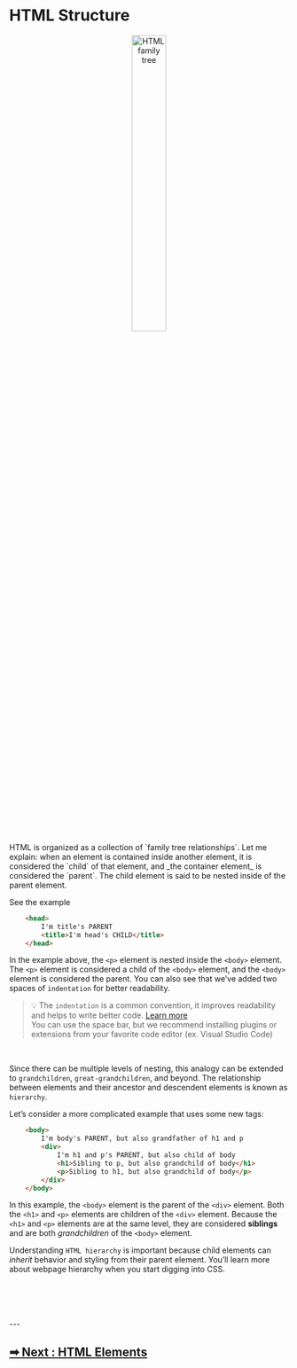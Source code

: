 
# HTML Structure
<p align="center">
  <img width=35% height=37% src="https://user-images.githubusercontent.com/50701501/93736254-b7ba2380-fc1a-11ea-9392-4093a6eb1c7b.jpg" alt="HTML family tree">
</p>
HTML is organized as a collection of `family tree relationships`. Let me explain: when an element is contained inside another element, it is considered the `child` of that element, and _the container element_ is considered the `parent`. The child element is said to be nested inside of the parent element.

See the example
```HTML
    <head>
        I'm title's PARENT  
        <title>I'm head's CHILD</title>
    </head>
```

In the example above, the `<p>` element is nested inside the `<body>` element. The `<p>` element is considered a child of the `<body>` element, and the `<body>` element is considered the parent. You can also see that we’ve added two spaces of `indentation` for better readability.
<br>

> 💡 The `indentation` is a common convention, it improves readability and helps to write better code. [Learn more](https://www.w3schools.com/html/html5_syntax.asp) <br>
> You can use the space bar, but we recommend installing plugins or extensions from your favorite code editor (ex. Visual Studio Code)
<br>

Since there can be multiple levels of nesting, this analogy can be extended to `grandchildren`, `great-grandchildren`, and beyond. The relationship between elements and their ancestor and descendent elements is known as `hierarchy`.

Let’s consider a more complicated example that uses some new tags:

```HTML
    <body>
        I'm body's PARENT, but also grandfather of h1 and p 
        <div>
            I'm h1 and p's PARENT, but also child of body 
            <h1>Sibling to p, but also grandchild of body</h1>
            <p>Sibling to h1, but also grandchild of body</p>
        </div>
    </body>
```

In this example, the `<body>` element is the parent of the `<div>` element. Both the `<h1>` and `<p>` elements are children of the `<div>` element. Because the `<h1>` and `<p>` elements are at the same level, they are considered **siblings** and are both _grandchildren_ of the `<body>` element.

Understanding `HTML hierarchy` is important because child elements can _inherit_ behavior and styling from their parent element. You’ll learn more about webpage hierarchy when you start digging into CSS.

<br>
<br>
<br>
<br>
---

## [➡ Next :  HTML Elements](https://github.com/filoscoder/fe-soon/blob/master/src/en/HTML/03-elements.md)